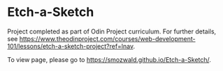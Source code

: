 # Etch-a-Sketch

Project completed as part of Odin Project curriculum. For further details, see https://www.theodinproject.com/courses/web-development-101/lessons/etch-a-sketch-project?ref=lnav.

To view page, please go to https://smozwald.github.io/Etch-a-Sketch/.
